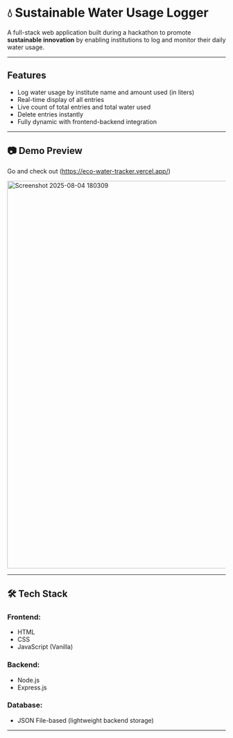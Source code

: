 # 💧 Sustainable Water Usage Logger

A full-stack web application built during a hackathon to promote **sustainable innovation** by enabling institutions to log and monitor their daily water usage.

---

##  Features

-  Log water usage by institute name and amount used (in liters)
-  Real-time display of all entries
-  Live count of total entries and total water used
-  Delete entries instantly
-  Fully dynamic with frontend-backend integration

---

## 📷 Demo Preview
Go and check out (https://eco-water-tracker.vercel.app/)

<img width="1897" height="894" alt="Screenshot 2025-08-04 180309" src="https://github.com/user-attachments/assets/221eae12-a2d0-4834-b644-154ec80ca6a9" />


---

## 🛠️ Tech Stack

### Frontend:
- HTML
- CSS
- JavaScript (Vanilla)

### Backend:
- Node.js
- Express.js

### Database:
- JSON File-based (lightweight backend storage)

---

